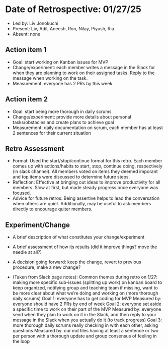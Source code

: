 # Date of Retrospective: 01/27/25

* Led by: Liv Jonokuchi
* Present: Liv, Adil, Aneesh, Ron, Nilay, Piyush, Ria
* Absent: none

## Action item 1

* Goal: start working on Kanban issues for MVP
* Change/experiment: each member writes a message in the Slack for when they are planning to work on their assigned tasks. Reply to the message when working on the task.
* Measurement: everyone has 2 PRs by this week

## Action item 2

* Goal: start being more thorough in daily scrums 
* Change/experiment: provide more details about personal tasks/obstacles and create plans to achieve goal
* Measurement: daily documentation on scrum, each member has at least 2 sentences for their current situation

## Retro Assessment

* Format: Used the start/stop/continue format for this retro. Each member comes up with actions/habits to start, stop, continue doing, respectively (in slack channel). All members voted on items they deemed imporant and top items were discussed to determine future steps. 
* Reflection: Effective at bringing out ideas to improve productivity for all members. Slow at first, but made steady progress once everyone was focused.
* Advice for future retros: Being assertive helps to lead the conversation when others are quiet. Additionally, may be useful to ask members directly to encourage quiter members.

## Experiment/Change 
* A brief description of what constitutes your change/experiment
* A brief assessment of how its results (did it improve things? move the needle at all?)
* A decision going forward: keep the change, revert to previous procedure, make a new change?

* (Taken from Slack page notes): Common themes during retro on 1/27: making more specific sub-issues (splitting up work) on kanban board to keep organized, notifying group and teaching team if missing, want to be more clear about what we’re doing and working on (more thorough daily scrums)
Goal 1: everyone has to get coding for MVP
Measured by: everyone should have 2 PRs by end of week
Goal 2: everyone set aside a specific time to work on their part of the MVP
Measured by: everyone send when they plan to work on it in the Slack, and then reply to your message in the Slack when you actually do it (to track progress)
Goal 3: more thorough daily scrums really checking in with each other, asking questions
Measured by: our md files having at least a sentence or two per person with a thorough update and group consensus of feeling in the loop
